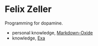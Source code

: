 # Felix Zeller

Programming for dopamine.

- personal knowledge, [Markdown-Oxide](https://github.com/Feel-ix-343/markdown-oxide)
- knowledge, [Exa](https://exa.ai)
